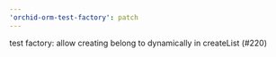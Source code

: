 ```yaml
---
'orchid-orm-test-factory': patch
---
```


test factory: allow creating belong to dynamically in createList (#220)
